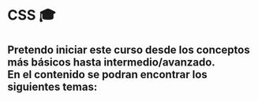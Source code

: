 # CSS :mortar_board:
Pretendo iniciar este curso desde los conceptos más básicos hasta intermedio/avanzado. <br>
En el contenido se podran encontrar los siguientes temas: 
-
